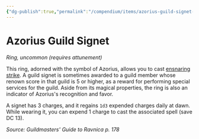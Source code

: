 ```yaml
---
{"dg-publish":true,"permalink":"/compendium/items/azorius-guild-signet-ggr/","tags":["compendium/src/5e/ggr","item/attunement/required","item/rarity/uncommon","item/wondrous/ring"]}
---
```


# Azorius Guild Signet
*Ring, uncommon (requires attunement)*  


This ring, adorned with the symbol of Azorius, allows you to cast [ensnaring strike](compendium/spells/ensnaring-strike.md). A guild signet is sometimes awarded to a guild member whose renown score in that guild is 5 or higher, as a reward for performing special services for the guild. Aside from its magical properties, the ring is also an indicator of Azorius's recognition and favor.

A signet has 3 charges, and it regains `1d3` expended charges daily at dawn. While wearing it, you can expend 1 charge to cast the associated spell (save DC 13).

*Source: Guildmasters' Guide to Ravnica p. 178*